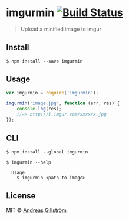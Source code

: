 # imgurmin [![Build Status](https://travis-ci.org/gillstrom/imgurmin.svg?branch=master)](https://travis-ci.org/gillstrom/imgurmin)

> Upload a minified image to imgur


## Install

```
$ npm install --save imgurmin
```


## Usage

```js
var imgurmin = require('imgurmin');

imgurmin('image.jpg', function (err, res) {
	console.log(res);
	//=> http://i.imgur.com/xxxxxx.jpg
});
```


## CLI

```
$ npm install --global imgurmin
```

```
$ imgurmin --help

  Usage
    $ imgurmin <path-to-image>
```


## License

MIT © [Andreas Gillström](https://github.com/gillstrom)
